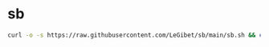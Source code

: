 # sb

```bash
curl -o -s https://raw.githubusercontent.com/LeGibet/sb/main/sb.sh && chmod +x sb.sh && bash ./sb.sh
```
